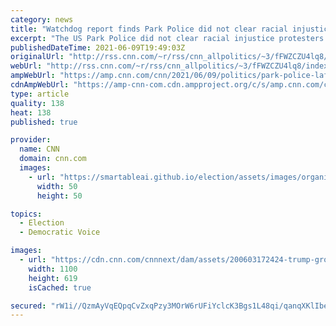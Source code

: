 ```yaml
---
category: news
title: "Watchdog report finds Park Police did not clear racial injustice protesters from Lafayette Park for Trump's visit to St. John's Church last June"
excerpt: "The US Park Police did not clear racial injustice protesters from Lafayette Park to allow for then-President Donald Trump's march to St. John's Church last June, but instead did so to allow a contractor to install a fence safely around the White House, according to a new inspector general report.\n  "
publishedDateTime: 2021-06-09T19:49:03Z
originalUrl: "http://rss.cnn.com/~r/rss/cnn_allpolitics/~3/fFWZCZU4lq8/index.html"
webUrl: "http://rss.cnn.com/~r/rss/cnn_allpolitics/~3/fFWZCZU4lq8/index.html"
ampWebUrl: "https://amp.cnn.com/cnn/2021/06/09/politics/park-police-lafayette-square-protesters-donald-trump-bible/index.html"
cdnAmpWebUrl: "https://amp-cnn-com.cdn.ampproject.org/c/s/amp.cnn.com/cnn/2021/06/09/politics/park-police-lafayette-square-protesters-donald-trump-bible/index.html"
type: article
quality: 138
heat: 138
published: true

provider:
  name: CNN
  domain: cnn.com
  images:
    - url: "https://smartableai.github.io/election/assets/images/organizations/cnn.com-50x50.jpg"
      width: 50
      height: 50

topics:
  - Election
  - Democratic Voice

images:
  - url: "https://cdn.cnn.com/cnnnext/dam/assets/200603172424-trump-group-walking-super-tease.jpg"
    width: 1100
    height: 619
    isCached: true

secured: "rW1i//QzmAyVqEQpqCvZxqPzy3MOrW6rUFiYclcK3Bgs1L48qi/qanqXKlIbeWXwS0pUy2fhMeRHVNfCXtLDnREBQwSYJkRyfpmw+TZrF32v4J7ZVCUBrQvMX9hshBwCB2cUnxPpX8LkRwFaSq40UBA8KY2xE0l0Kab/4kdsmQQh9tHoNzzHHl88qbdSLVUhqsZrV5WoHjN8xMvBunvzF6NyyrjlQXerwv4F/tNEe/EsULYs17VYfu9l1sjCoI1YwgRFdtXNA/W1Z1ZEyMmasCsuTVxvV3kSBNM49KrpdVDHgAZ4Wtbdl7siHW18pY84EGrn3Surf8ON9fwdwtevPZ2rDzv0ehFwT6Uj9tkVkQo=;KwieWPt5o2kJ8SkDybNPVA=="
---
```


